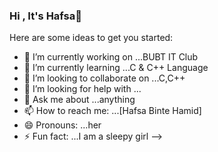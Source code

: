 ### Hi , It's Hafsa👋



Here are some ideas to get you started:

- 🔭 I’m currently working on ...BUBT IT Club
- 🌱 I’m currently learning ...C & C++ Language
- 👯 I’m looking to collaborate on ...C,C++
- 🤔 I’m looking for help with ...
- 💬 Ask me about ...anything
- 📫 How to reach me: ...[Hafsa Binte Hamid]
- 😄 Pronouns: ...her
- ⚡ Fun fact: ...I am a sleepy girl
-->
